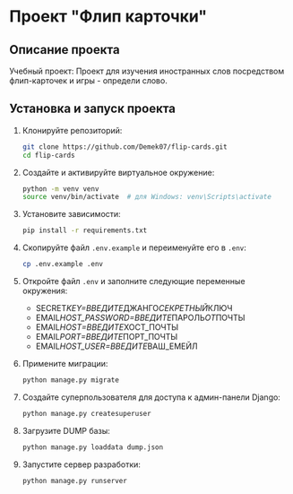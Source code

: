 # Проект "Флип карточки"

## Описание проекта

Учебный проект: Проект для изучения иностранных слов посредством флип-карточек и игры - определи слово.

## Установка и запуск проекта

1. Клонируйте репозиторий:

   ```bash
   git clone https://github.com/Demek07/flip-cards.git
   cd flip-cards
   ```

2. Создайте и активируйте виртуальное окружение:

   ```bash
   python -m venv venv
   source venv/bin/activate  # для Windows: venv\Scripts\activate
   ```

3. Установите зависимости:

   ```bash
   pip install -r requirements.txt
   ```

4. Скопируйте файл `.env.example` и переименуйте его в `.env`:

   ```bash
   cp .env.example .env
   ```

5. Откройте файл `.env` и заполните следующие переменные окружения:

   - SECRET*KEY=ВВЕДИТЕ*ДЖАНГО*СЕКРЕТНЫЙ*КЛЮЧ
   - EMAIL*HOST_PASSWORD=ВВЕДИТЕ*ПАРОЛЬ*ОТ*ПОЧТЫ
   - EMAIL*HOST=ВВЕДИТЕ*ХОСТ_ПОЧТЫ
   - EMAIL*PORT=ВВЕДИТЕ*ПОРТ_ПОЧТЫ
   - EMAIL*HOST_USER=ВВЕДИТЕ*ВАШ_ЕМЕЙЛ

6. Примените миграции:

   ```bash
   python manage.py migrate
   ```

7. Создайте суперпользователя для доступа к админ-панели Django:

   ```bash
   python manage.py createsuperuser
   ```

8. Загрузите DUMP базы:

   ```bash
   python manage.py loaddata dump.json
   ```

9. Запустите сервер разработки:
   ```bash
   python manage.py runserver
   ```
